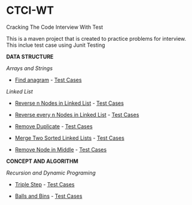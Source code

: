# CTCI-WT
Cracking The Code Interview With Test

This is a maven project that is created to practice problems for interview. This inclue test case using Junit Testing

**DATA STRUCTURE**

*Arrays and Strings*
- [Find anagram](https://github.com/nguyenbuiUCSD/CTCI-WT/blob/d84d1e05e62099ff063a570577727b0ea5377727/CTCI-WT/src/main/java/com/github/nguyenbuiUCSD/CTCI/Anagram.java#L9) - [Test Cases](https://github.com/nguyenbuiUCSD/CTCI-WT/blob/d84d1e05e62099ff063a570577727b0ea5377727/CTCI-WT/src/test/java/com/github/nguyenbuiUCSD/CTCITest/AnagramTest.java#L11)


*Linked List*
- [Reverse n Nodes in Linked List](https://github.com/nguyenbuiUCSD/CTCI-WT/blob/d84d1e05e62099ff063a570577727b0ea5377727/CTCI-WT/src/main/java/com/github/nguyenbuiUCSD/CTCI/SingleLinkedList.java#L4) - [Test Cases](https://github.com/nguyenbuiUCSD/CTCI-WT/blob/d84d1e05e62099ff063a570577727b0ea5377727/CTCI-WT/src/test/java/com/github/nguyenbuiUCSD/CTCITest/SingleLinkedListTest.java#L10)

- [Reverse every n Nodes in Linked List](https://github.com/nguyenbuiUCSD/CTCI-WT/blob/d84d1e05e62099ff063a570577727b0ea5377727/CTCI-WT/src/main/java/com/github/nguyenbuiUCSD/CTCI/SingleLinkedList.java#L164) - [Test Cases](https://github.com/nguyenbuiUCSD/CTCI-WT/blob/d84d1e05e62099ff063a570577727b0ea5377727/CTCI-WT/src/test/java/com/github/nguyenbuiUCSD/CTCITest/SingleLinkedListTest.java#L10)

- [Remove Duplicate](https://github.com/nguyenbuiUCSD/CTCI-WT/blob/de27c642ebb7e449df88834dd3ba6f909c206ef2/CTCI-WT/src/main/java/com/github/nguyenbuiUCSD/CTCI/SingleLinkedList.java#L221) - [Test Cases](https://github.com/nguyenbuiUCSD/CTCI-WT/blob/de27c642ebb7e449df88834dd3ba6f909c206ef2/CTCI-WT/src/test/java/com/github/nguyenbuiUCSD/CTCITest/SingleLinkedListTest.java#L77)

- [Merge Two Sorted Linked Lists](https://github.com/nguyenbuiUCSD/CTCI-WT/blob/b7b452415c62a446034bfa1a5de9adf0bd519d38/CTCI-WT/src/main/java/com/github/nguyenbuiUCSD/CTCI/MergeList.java#L13) - [Test Cases](https://github.com/nguyenbuiUCSD/CTCI-WT/blob/b7b452415c62a446034bfa1a5de9adf0bd519d38/CTCI-WT/src/test/java/com/github/nguyenbuiUCSD/CTCITest/SingleLinkedListTestMergeList.java#L12)

- [Remove Node in Middle](https://github.com/nguyenbuiUCSD/CTCI-WT/blob/7b31b9f97fd848bb6a125e428e3003afeaaa8671/CTCI-WT/src/main/java/com/github/nguyenbuiUCSD/CTCI/SingleLinkedList.java#L248) - [Test Cases](https://github.com/nguyenbuiUCSD/CTCI-WT/blob/7b31b9f97fd848bb6a125e428e3003afeaaa8671/CTCI-WT/src/test/java/com/github/nguyenbuiUCSD/CTCITest/SingleLinkedListTest.java#L136)

**CONCEPT AND ALGORITHM**

*Recursion and Dynamic Programing*
- [Triple Step](https://github.com/nguyenbuiUCSD/CTCI-WT/blob/88d96ad6cd28273942c9314d4821b8f2ff12c912/CTCI-WT/src/main/java/com/github/nguyenbuiUCSD/CTCI/TripleStep.java#L5) - [Test Cases](https://github.com/nguyenbuiUCSD/CTCI-WT/blob/88d96ad6cd28273942c9314d4821b8f2ff12c912/CTCI-WT/src/test/java/com/github/nguyenbuiUCSD/CTCITest/findTripleStepTest.java#L11)

- [Balls and Bins](https://github.com/nguyenbuiUCSD/CTCI-WT/blob/eccaa68925949fde5be33168e393bf1ac5b5acdc/CTCI-WT/src/main/java/com/github/nguyenbuiUCSD/CTCI/BinsAndBalls.java#L16) - [Test Cases](https://github.com/nguyenbuiUCSD/CTCI-WT/blob/eccaa68925949fde5be33168e393bf1ac5b5acdc/CTCI-WT/src/test/java/com/github/nguyenbuiUCSD/CTCITest/BinsAndBallsTest.java#L14)
